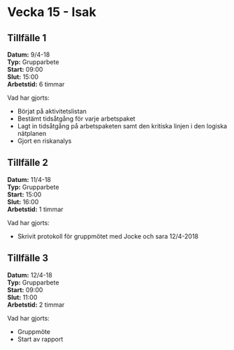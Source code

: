 # Vecka 15 - Isak

## Tillfälle 1  
**Datum:** 	9/4-18  
**Typ:** 	Grupparbete  
**Start:**	09:00  
**Slut:**	15:00  
**Arbetstid:**  6 timmar  

Vad har gjorts:  
- Börjat på aktivitetslistan
- Bestämt tidsåtgång för varje arbetspaket
- Lagt in tidsåtgång på arbetspaketen samt den kritiska linjen i den logiska nätplanen
- Gjort en riskanalys

## Tillfälle 2  
**Datum:** 	11/4-18  
**Typ:** 	Grupparbete  
**Start:**	15:00  
**Slut:**	16:00  
**Arbetstid:**	1 timmar  

Vad har gjorts:  
- Skrivit protokoll för gruppmötet med Jocke och sara 12/4-2018

## Tillfälle 3  
**Datum:** 	12/4-18  
**Typ:** 	Grupparbete  
**Start:**	09:00  
**Slut:**	11:00  
**Arbetstid:**	2 timmar  

Vad har gjorts:  
- Gruppmöte
- Start av rapport